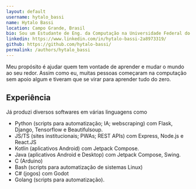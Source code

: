```yaml
---
layout: default
username: hytalo_bassi
name: Hytalo Bassi
location: Campo Grande, Brasil
bio: Sou um Estudante de Eng. da Computação na Universidade Federal do Mato Grosso do Sul (UFMS) que gosta de escrever e ensinar.
linkedin: https://www.linkedin.com/in/hytalo-bassi-2a8973319/
github: https://github.com/hytalo-bassi/
permalink: /authors/hytalo_bassi
---
```


Meu propósito é ajudar quem tem vontade de aprender e mudar o mundo ao seu redor. Assim como eu, muitas pessoas
começaram na computação sem apoio algum e tiveram que se virar para aprender tudo do zero.


## Experiência

Já produzi diversos softwares em várias linguagens como
- Python (scripts para automatização; IA; webscraping) com Flask, Django, Tensorflow e Beautifulsoup.
- JS/TS (sites institucionais; PWAs; REST APIs) com Express, Node.js e React.JS
- Kotlin (aplicativos Android) com Jetpack Compose.
- Java (aplicativos Android e Desktop) com Jetpack Compose, Swing.
- C (Arduino) 
- Bash (scripts para automatização de sistemas Linux)
- C# (jogos) com Godot
- Golang (scripts para automatização).
